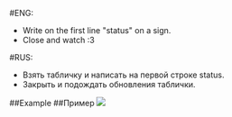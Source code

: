 #ENG:
 - Write on the first line "status" on a sign.
 - Close and watch :3

#RUS:
 - Взять табличку и написать на первой строке status.
 - Закрыть и подождать обновления таблички.

##Example
##Пример
![](http://pp.vk.me/c629126/v629126517/c928/E99LLIOTuTE.jpg)
